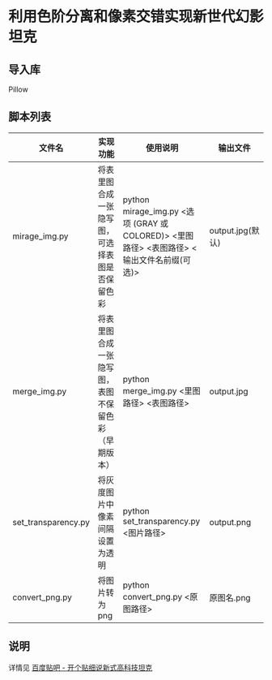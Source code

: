 # 利用色阶分离和像素交错实现新世代幻影坦克

## 导入库
Pillow

## 脚本列表
| 文件名 | 实现功能 | 使用说明 | 输出文件 |
|-------|-------|-------|-------|
| mirage_img.py | 将表里图合成一张隐写图，可选择表图是否保留色彩 | python mirage_img.py <选项 (GRAY 或 COLORED)> <里图路径> <表图路径> <输出文件名前缀(可选)> | output.jpg(默认) |
| merge_img.py | 将表里图合成一张隐写图，表图不保留色彩（早期版本） | python merge_img.py <里图路径> <表图路径> | output.jpg |
| set_transparency.py | 将灰度图片中像素间隔设置为透明 | python set_transparency.py <图片路径> | output.png |
convert_png.py | 将图片转为png | python convert_png.py <原图路径> | 原图名.png |

## 说明
详情见 [百度贴吧 - 开个贴细说新式高科技坦克](https://tieba.baidu.com/p/9093709508)